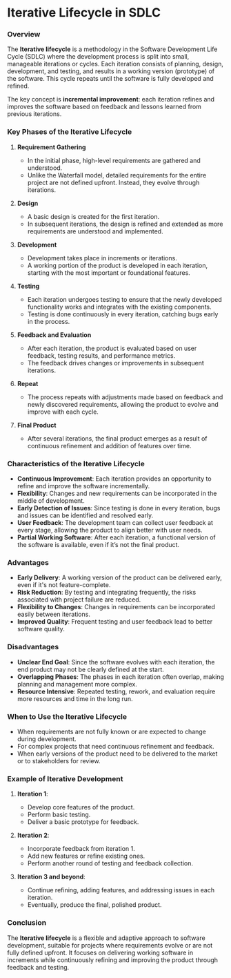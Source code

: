 # Iterative Lifecycle in SDLC

### Overview
The **Iterative lifecycle** is a methodology in the Software Development Life Cycle (SDLC) where the development process is split into small, manageable iterations or cycles. Each iteration consists of planning, design, development, and testing, and results in a working version (prototype) of the software. This cycle repeats until the software is fully developed and refined.

The key concept is **incremental improvement**: each iteration refines and improves the software based on feedback and lessons learned from previous iterations.

### Key Phases of the Iterative Lifecycle

1. **Requirement Gathering**
   - In the initial phase, high-level requirements are gathered and understood.
   - Unlike the Waterfall model, detailed requirements for the entire project are not defined upfront. Instead, they evolve through iterations.

2. **Design**
   - A basic design is created for the first iteration.
   - In subsequent iterations, the design is refined and extended as more requirements are understood and implemented.

3. **Development**
   - Development takes place in increments or iterations.
   - A working portion of the product is developed in each iteration, starting with the most important or foundational features.
   
4. **Testing**
   - Each iteration undergoes testing to ensure that the newly developed functionality works and integrates with the existing components.
   - Testing is done continuously in every iteration, catching bugs early in the process.

5. **Feedback and Evaluation**
   - After each iteration, the product is evaluated based on user feedback, testing results, and performance metrics.
   - The feedback drives changes or improvements in subsequent iterations.

6. **Repeat**
   - The process repeats with adjustments made based on feedback and newly discovered requirements, allowing the product to evolve and improve with each cycle.

7. **Final Product**
   - After several iterations, the final product emerges as a result of continuous refinement and addition of features over time.

### Characteristics of the Iterative Lifecycle

- **Continuous Improvement**: Each iteration provides an opportunity to refine and improve the software incrementally.
- **Flexibility**: Changes and new requirements can be incorporated in the middle of development.
- **Early Detection of Issues**: Since testing is done in every iteration, bugs and issues can be identified and resolved early.
- **User Feedback**: The development team can collect user feedback at every stage, allowing the product to align better with user needs.
- **Partial Working Software**: After each iteration, a functional version of the software is available, even if it’s not the final product.

### Advantages

- **Early Delivery**: A working version of the product can be delivered early, even if it's not feature-complete.
- **Risk Reduction**: By testing and integrating frequently, the risks associated with project failure are reduced.
- **Flexibility to Changes**: Changes in requirements can be incorporated easily between iterations.
- **Improved Quality**: Frequent testing and user feedback lead to better software quality.

### Disadvantages

- **Unclear End Goal**: Since the software evolves with each iteration, the end product may not be clearly defined at the start.
- **Overlapping Phases**: The phases in each iteration often overlap, making planning and management more complex.
- **Resource Intensive**: Repeated testing, rework, and evaluation require more resources and time in the long run.

### When to Use the Iterative Lifecycle

- When requirements are not fully known or are expected to change during development.
- For complex projects that need continuous refinement and feedback.
- When early versions of the product need to be delivered to the market or to stakeholders for review.

### Example of Iterative Development

1. **Iteration 1**:
   - Develop core features of the product.
   - Perform basic testing.
   - Deliver a basic prototype for feedback.

2. **Iteration 2**:
   - Incorporate feedback from iteration 1.
   - Add new features or refine existing ones.
   - Perform another round of testing and feedback collection.

3. **Iteration 3 and beyond**:
   - Continue refining, adding features, and addressing issues in each iteration.
   - Eventually, produce the final, polished product.

### Conclusion

The **Iterative lifecycle** is a flexible and adaptive approach to software development, suitable for projects where requirements evolve or are not fully defined upfront. It focuses on delivering working software in increments while continuously refining and improving the product through feedback and testing.
